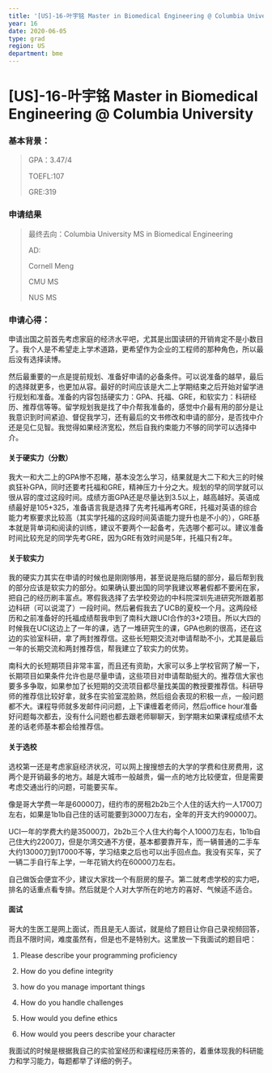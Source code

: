 ```yaml
---
title: '[US]-16-叶宇铭 Master in Biomedical Engineering @ Columbia University'
year: 16
date: 2020-06-05
type: grad
region: US
department: bme
---
```


# [US]-16-叶宇铭 Master in Biomedical Engineering @ Columbia University

### 基本背景：

> GPA：3.47/4
>
> TOEFL:107
>
> GRE:319

### 申请结果

> 最终去向：Columbia University MS in Biomedical Engineering
>
> AD: 
>
> Cornell Meng
>
> CMU MS
>
> NUS MS

### 申请心得：

申请出国之前首先考虑家庭的经济水平吧，尤其是出国读研的开销肯定不是小数目了。我个人是不希望走上学术道路，更希望作为企业的工程师的那种角色，所以最后没有选择读博。

然后最重要的一点是提前规划、准备好申请的必备条件。可以说准备的越早，最后的选择就更多，也更加从容。最好的时间应该是大二上学期结束之后开始对留学进行规划和准备。准备的内容包括硬实力：GPA、托福、GRE，和软实力：科研经历、推荐信等等。留学规划我是找了中介帮我准备的，感觉中介最有用的部分是让我意识到时间紧迫、督促我学习，还有最后的文书修改和申请的部分，是否找中介还是见仁见智。我觉得如果经济宽松，然后自我约束能力不够的同学可以选择中介。

#### 关于硬实力（分数）

我大一和大二上的GPA惨不忍睹，基本没怎么学习，结果就是大二下和大三的时候疯狂补GPA，同时还要考托福和GRE，精神压力十分之大。规划的早的同学就可以很从容的度过这段时间。成绩方面GPA还是尽量达到3.5以上，越高越好。英语成绩最好是105+325，准备语言我是选择了先考托福再考GRE，托福对英语的综合能力考察要求比较高（其实学托福的这段时间英语能力提升也是不小的），GRE基本就是背单词和阅读的训练，建议不要两个一起备考，先选哪个都可以。建议准备时间比较充足的同学先考GRE，因为GRE有效时间是5年，托福只有2年。

#### 关于软实力

我的硬实力其实在申请的时候也是刚刚够用，甚至说是拖后腿的部分，最后帮到我的部分应该是软实力的部分。如果确认要出国的同学我建议寒暑假都不要闲在家，把自己的经历刷丰富点。寒假我选择了去学校旁边的中科院深圳先进研究所跟着那边科研（可以说混了）一段时间。然后暑假我去了UCB的夏校一个月。这两段经历和之前准备好的托福成绩帮我申到了南科大跟UCI合作的3+2项目。所以大四的时候我在UCI这边上了一年的课，选了一堆研究生的课，GPA也刷的很高，还在这边的实验室科研，拿了两封推荐信。这些长短期交流对申请帮助不小，尤其是最后一年的长期交流和两封推荐信，帮我建立了软实力的优势。

南科大的长短期项目非常丰富，而且还有资助，大家可以多上学校官网了解一下，长期项目如果条件允许也是尽量申请，这些项目对申请帮助挺大的。推荐信大家也要多多争取，如果参加了长短期的交流项目都尽量找美国的教授要推荐信。科研导师的推荐信比较好拿，就多在实验室混脸熟，然后组会表现的积极一点，一般问题都不大。课程导师就多发邮件问问题，上下课缠着老师问，然后office hour准备好问题每次都去，没有什么问题也都去跟老师聊聊天，到学期末如果课程成绩不太差的话老师基本都会给推荐信。

#### 关于选校

选校第一还是考虑家庭经济状况，可以网上搜搜想去的大学的学费和住房费用，这两个是开销最多的地方。越是大城市一般越贵，偏一点的地方比较便宜，但是需要考虑交通出行的问题，可能要买车。

像是哥大学费一年是60000刀，纽约市的房租2b2b三个人住的话大约一人1700刀左右，如果是1b1b自己住的话可能要到3000刀左右，全年的开支大约90000刀。

UCI一年的学费大约是35000刀，2b2b三个人住大约每个人1000刀左右，1b1b自己住大约2200刀，但是尔湾交通不方便，基本都要靠开车，而一辆普通的二手车大约13000刀到17000不等，学习结束之后也可以出手回点血。我没有买车，买了一辆二手自行车上学，一年花销大约在60000刀左右。

自己做饭会便宜不少，建议大家找一个有厨房的屋子。第二就考虑学校的实力吧，排名的话重点看专排。然后就是个人对大学所在的地方的喜好、气候适不适合。

#### 面试

哥大的生医工是网上面试，而且是无人面试，就是给了题目让你自己录视频回答，而且不限时间，难度虽然有，但是也不是特别大。这里放一下我面试的题目吧：

1. Please describe your programming proficiency

2. How do you define integrity

3. how do you manage important things

4. How do you handle challenges

5. How would you define ethics

6. How would you peers describe your character

我面试的时候是根据我自己的实验室经历和课程经历来答的，着重体现我的科研能力和学习能力，每题都举了详细的例子。

